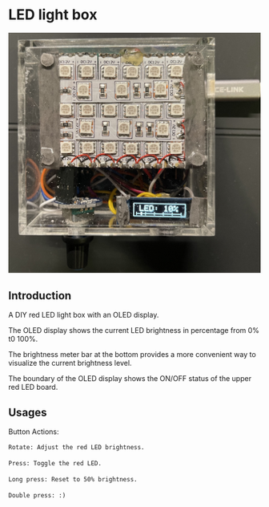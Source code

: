 # LED light box

![Encoder Board](docs/images/led_light_box.jpeg)

## Introduction
A DIY red LED light box with an OLED display.

The OLED display shows the current LED brightness in percentage from 0% t0 100%.

The brightness meter bar at the bottom provides a more convenient way to visualize the current brightness level.

The boundary of the OLED display shows the ON/OFF status of the upper red LED board.

## Usages
Button Actions:

    Rotate: Adjust the red LED brightness.

    Press: Toggle the red LED.

    Long press: Reset to 50% brightness.

    Double press: :)
